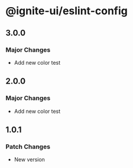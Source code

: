 # @ignite-ui/eslint-config

## 3.0.0

### Major Changes

- Add new color test

## 2.0.0

### Major Changes

- Add new color test

## 1.0.1

### Patch Changes

- New version
